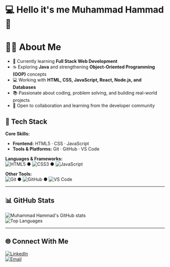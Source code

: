 # 💻 Hello it's me Muhammad Hammad 👋

# 👨‍💻 **About Me**  
- 🌱 Currently learning **Full Stack Web Development**  
- ☕ Exploring **Java** and strengthening **Object-Oriented Programming (OOP)** concepts  
- 💻 Working with **HTML, CSS, JavaScript, React, Node.js, and Databases**  
- 📚 Passionate about coding, problem solving, and building real-world projects  
- 🤝 Open to collaboration and learning from the developer community  


## 🔧 Tech Stack

**Core Skills:**  
- **Frontend:** HTML5 · CSS · JavaScript 
- **Tools & Platforms:** Git · GitHub · VS Code  

**Languages & Frameworks:**  
![HTML5](https://img.shields.io/badge/HTML5-%23E34F26.svg?logo=html5&logoColor=white) ● 
![CSS3](https://img.shields.io/badge/CSS3-%231572B6.svg?logo=css3&logoColor=white) ● 
![JavaScript](https://img.shields.io/badge/JavaScript-%23323330.svg?logo=javascript&logoColor=%23F7DF1E)  

**Other Tools:**  
![Git](https://img.shields.io/badge/Git-F05032.svg?logo=git&logoColor=white) ● 
![GitHub](https://img.shields.io/badge/GitHub-%23121011.svg?logo=github&logoColor=white) ● 
![VS Code](https://img.shields.io/badge/VS%20Code-0078d7.svg?logo=visual-studio-code&logoColor=white)

---

## 📊 GitHub Stats

![Muhammad Hammad's GitHub stats](https://github-readme-stats.vercel.app/api?username=MuhammadHammad&show_icons=true&theme=radical)  
![Top Languages](https://github-readme-stats.vercel.app/api/top-langs/?username=MuhammadHammad&layout=compact&theme=radical)  

---

## 🌐 Connect With Me

[![LinkedIn](https://img.shields.io/badge/LinkedIn-blue?logo=linkedin&logoColor=white)](https://www.linkedin.com/in/hammad-yaseen-a79928253/)  
[![Email](https://img.shields.io/badge/Email-D14836?logo=gmail&logoColor=white)](mailto:mh0332392344@gmail.com)  
